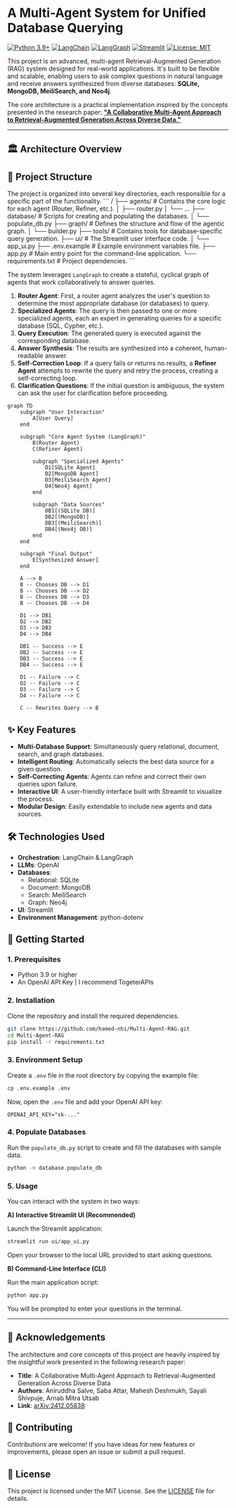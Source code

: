 # A Multi-Agent System for Unified Database Querying

[![Python 3.9+](https://img.shields.io/badge/Python-3.9+-blue.svg)](https://www.python.org/downloads/)
[![LangChain](https://img.shields.io/badge/LangChain-b03a2e)](https://www.langchain.com/)
[![LangGraph](https://img.shields.io/badge/LangGraph-orange)](https://github.com/langchain-ai/langgraph)
[![Streamlit](https://img.shields.io/badge/Streamlit-ff4b4b)](https://streamlit.io/)
[![License: MIT](https://img.shields.io/badge/License-MIT-yellow.svg)](https://opensource.org/licenses/MIT)

This project is an advanced, multi-agent Retrieval-Augmented Generation (RAG) system designed for real-world applications. It's built to be flexible and scalable, enabling users to ask complex questions in natural language and receive answers synthesized from diverse databases: **SQLite, MongoDB, MeiliSearch, and Neo4j**.

The core architecture is a practical implementation inspired by the concepts presented in the research paper: **["A Collaborative Multi-Agent Approach to Retrieval-Augmented Generation Across Diverse Data."](https://arxiv.org/abs/2412.05838)**

---

## 🏛️ Architecture Overview

## 📂 Project Structure

The project is organized into several key directories, each responsible for a specific part of the functionality.
\`\`\`
/
├── agents/             # Contains the core logic for each agent (Router, Refiner, etc.).
│   ├── router.py
│   └── ...
├── database/           # Scripts for creating and populating the databases.
│   └── populate_db.py
├── graph/              # Defines the structure and flow of the agentic graph.
│   └── builder.py
├── tools/              # Contains tools for database-specific query generation.
├── ui/                 # The Streamlit user interface code.
│   └── app_ui.py
├── .env.example        # Example environment variables file.
├── app.py              # Main entry point for the command-line application.
└── requirements.txt    # Project dependencies.
\`\`\`


The system leverages `LangGraph` to create a stateful, cyclical graph of agents that work collaboratively to answer queries.

1.  **Router Agent**: First, a router agent analyzes the user's question to determine the most appropriate database (or databases) to query.
2.  **Specialized Agents**: The query is then passed to one or more specialized agents, each an expert in generating queries for a specific database (SQL, Cypher, etc.).
3.  **Query Execution**: The generated query is executed against the corresponding database.
4.  **Answer Synthesis**: The results are synthesized into a coherent, human-readable answer.
5.  **Self-Correction Loop**: If a query fails or returns no results, a **Refiner Agent** attempts to rewrite the query and retry the process, creating a self-correcting loop.
6.  **Clarification Questions**: If the initial question is ambiguous, the system can ask the user for clarification before proceeding.

```mermaid
graph TD
    subgraph "User Interaction"
        A[User Query]
    end

    subgraph "Core Agent System (LangGraph)"
        B(Router Agent)
        C(Refiner Agent)

        subgraph "Specialized Agents"
            D1[SQLite Agent]
            D2[MongoDB Agent]
            D3[MeiliSearch Agent]
            D4[Neo4j Agent]
        end

        subgraph "Data Sources"
            DB1[(SQLite DB)]
            DB2[(MongoDB)]
            DB3[(MeiliSearch)]
            DB4[(Neo4j DB)]
        end
    end

    subgraph "Final Output"
        E[Synthesized Answer]
    end

    A --> B
    B -- Chooses DB --> D1
    B -- Chooses DB --> D2
    B -- Chooses DB --> D3
    B -- Chooses DB --> D4

    D1 --> DB1
    D2 --> DB2
    D3 --> DB3
    D4 --> DB4

    DB1 -- Success --> E
    DB2 -- Success --> E
    DB3 -- Success --> E
    DB4 -- Success --> E

    D1 -- Failure --> C
    D2 -- Failure --> C
    D3 -- Failure --> C
    D4 -- Failure --> C

    C -- Rewrites Query --> B
```
## ✨ Key Features

* **Multi-Database Support**: Simultaneously query relational, document, search, and graph databases.
* **Intelligent Routing**: Automatically selects the best data source for a given question.
* **Self-Correcting Agents**: Agents can refine and correct their own queries upon failure.
* **Interactive UI**: A user-friendly interface built with Streamlit to visualize the process.
* **Modular Design**: Easily extendable to include new agents and data sources.

## 🛠️ Technologies Used

* **Orchestration**: LangChain & LangGraph
* **LLMs**: OpenAI
* **Databases**:
    * Relational: SQLite
    * Document: MongoDB
    * Search: MeiliSearch
    * Graph: Neo4j
* **UI**: Streamlit
* **Environment Management**: python-dotenv

## 🚀 Getting Started

### 1. Prerequisites

* Python 3.9 or higher
* An OpenAI API Key | I recommend TogeterAPIs

### 2. Installation

Clone the repository and install the required dependencies.

```bash
git clone https://github.com/hamed-nhi/Multi-Agent-RAG.git
cd Multi-Agent-RAG
pip install -r requirements.txt
```

### 3. Environment Setup

Create a `.env` file in the root directory by copying the example file:

```bash
cp .env.example .env
```

Now, open the `.env` file and add your OpenAI API key:

```
OPENAI_API_KEY="sk-..."
```

### 4. Populate Databases

Run the `populate_db.py` script to create and fill the databases with sample data.

```bash
python -m database.populate_db
```

### 5. Usage

You can interact with the system in two ways:

**A) Interactive Streamlit UI (Recommended)**

Launch the Streamlit application:

```bash
streamlit run ui/app_ui.py
```

Open your browser to the local URL provided to start asking questions.

**B) Command-Line Interface (CLI)**

Run the main application script:

```bash
python app.py
```

You will be prompted to enter your questions in the terminal.

---

## 🙏 Acknowledgements

The architecture and core concepts of this project are heavily inspired by the insightful work presented in the following research paper:

* **Title**: A Collaborative Multi-Agent Approach to Retrieval-Augmented Generation Across Diverse Data
* **Authors**: Aniruddha Salve, Saba Attar, Mahesh Deshmukh, Sayali Shivpuje, Arnab Mitra Utsab
* **Link**: [arXiv:2412.05838](https://arxiv.org/abs/2412.05838)

## 🤝 Contributing

Contributions are welcome! If you have ideas for new features or improvements, please open an issue or submit a pull request.

## 📄 License

This project is licensed under the MIT License. See the [LICENSE](LICENSE) file for details.
